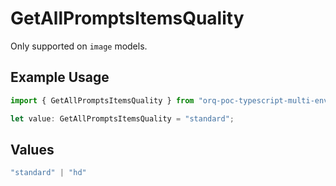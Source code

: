 # GetAllPromptsItemsQuality

Only supported on `image` models.

## Example Usage

```typescript
import { GetAllPromptsItemsQuality } from "orq-poc-typescript-multi-env-version/models/operations";

let value: GetAllPromptsItemsQuality = "standard";
```

## Values

```typescript
"standard" | "hd"
```